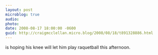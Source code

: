 ```yaml
---
layout: post
microblog: true
audio: 
photo: 
date: 2008-08-17 18:00:00 -0600
guid: http://craigmcclellan.micro.blog/2008/08/18/t891328886.html
---
```

is hoping his knee will let him play raquetball this afternoon.
